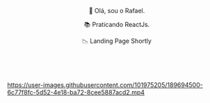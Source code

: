 <p align="center">👋 Olá, sou o Rafael.</p>  
<p align="center">📚 Praticando ReactJs.</p>  
<p align="center">📉 Landing Page Shortly</p>  

<br>
<br> 
<br>

https://user-images.githubusercontent.com/101975205/189694500-6c77f8fc-5d52-4e18-ba72-8cee5887acd2.mp4
